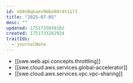 ```yaml
---
id: x60s0qkaez9mbe0dr4tiilt
title: "2025-07-05"
desc: ""
updated: 1751735039102
created: 1751733262924
traitIds:
  - journalNote
---
```


- [[swe.web.api.concepts.throttling]]
- [[swe.cloud.aws.services.global-accelerator]]
- [[swe.cloud.aws.services.vpc.vpc-sharing]]
